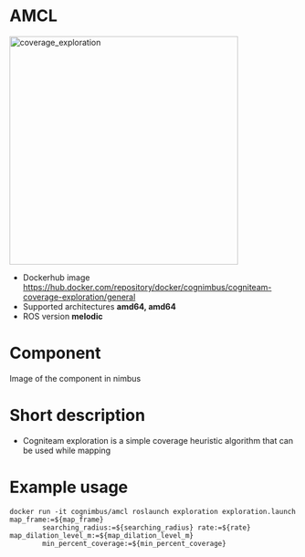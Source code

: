 # AMCL

<img src="/cogniteam_coverage_exploration/cogniteam_coverage_exploration.jpg" alt="coverage_exploration" width="400"/>

* Dockerhub image https://hub.docker.com/repository/docker/cognimbus/cogniteam-coverage-exploration/general
* Supported architectures <b>amd64, amd64</b>
* ROS version <b>melodic</b>


# Component
Image of the component in nimbus

# Short description
* Cogniteam exploration is a simple coverage heuristic algorithm that can be used while mapping


# Example usage
```
docker run -it cognimbus/amcl roslaunch exploration exploration.launch map_frame:=${map_frame}
        searching_radius:=${searching_radius} rate:=${rate} map_dilation_level_m:=${map_dilation_level_m}
        min_percent_coverage:=${min_percent_coverage}
```



